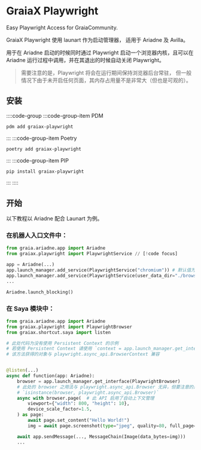 # GraiaX Playwright

Easy Playwright Access for GraiaCommunity.

<project-info
    name="graiax-playwright"
    license="MIT"
    version="v0.2.1"
    author="BlueGlassBlock、Red_lnn、I Love Study"
    repoUser="GraiaCommunity"
    repoName="graiax-playwright"
/>

GraiaX Playwright 使用 launart 作为启动管理器， 适用于 Ariadne 及 Avilla。

用于在 Ariadne 启动的时候同时通过 Playwright 启动一个浏览器内核，且可以在
Ariadne 运行过程中调用，并在其退出的时候自动关闭 Playwright。

> 需要注意的是，Playwright 将会在运行期间保持浏览器后台常驻，
> 但一般情况下由于未开启任何页面，其内存占用量不是非常大（但也是可观的）。

## 安装

::::code-group
:::code-group-item PDM

```bash
pdm add graiax-playwright
```

:::
:::code-group-item Poetry

```bash
poetry add graiax-playwright
```

:::
:::code-group-item PIP

```bash
pip install graiax-playwright
```

:::
::::

## 开始

以下教程以 Ariadne 配合 Launart 为例。

### 在机器人入口文件中：

```python
from graia.ariadne.app import Ariadne
from graiax.playwright import PlaywrightService // [!code focus]

app = Ariadne(...)
app.launch_manager.add_service(PlaywrightService("chromium")) # 默认值为 chromium // [!code focus]
app.launch_manager.add_service(PlaywrightService(user_data_dir="./browser_data"))  # 与上一行二选一，使用 Persistent Context // [!code focus]
...

Ariadne.launch_blocking()
```

### 在 Saya 模块中：

```python
from graia.ariadne.app import Ariadne
from graiax.playwright import PlaywrightBrowser
from graiax.shortcut.saya import listen

# 此处代码为没有使用 Persistent Context 的示例
# 若使用 Persistent Context 请使用 `context = app.launch_manager.get_interface(PlaywrightContext)`
# 该方法获得的对象与 playwright.async_api.BrowserContext 兼容


@listen(...)
async def function(app: Ariadne):
    browser = app.launch_manager.get_interface(PlaywrightBrowser)
    # 此处的 browser 之用法与 playwright.async_api.Browser 无异，但要注意的是下方代码的返回值为 False。
    # `isinstance(browser, playwright.async_api.Browser)`
    async with browser.page(  # 此 API 启用了自动上下文管理
        viewport={"width": 800, "height": 10},
        device_scale_factor=1.5,
    ) as page:
        await page.set_content("Hello World!")
        img = await page.screenshot(type="jpeg", quality=80, full_page=True, scale="device")

    await app.sendMessage(..., MessageChain(Image(data_bytes=img)))
    ...
```
